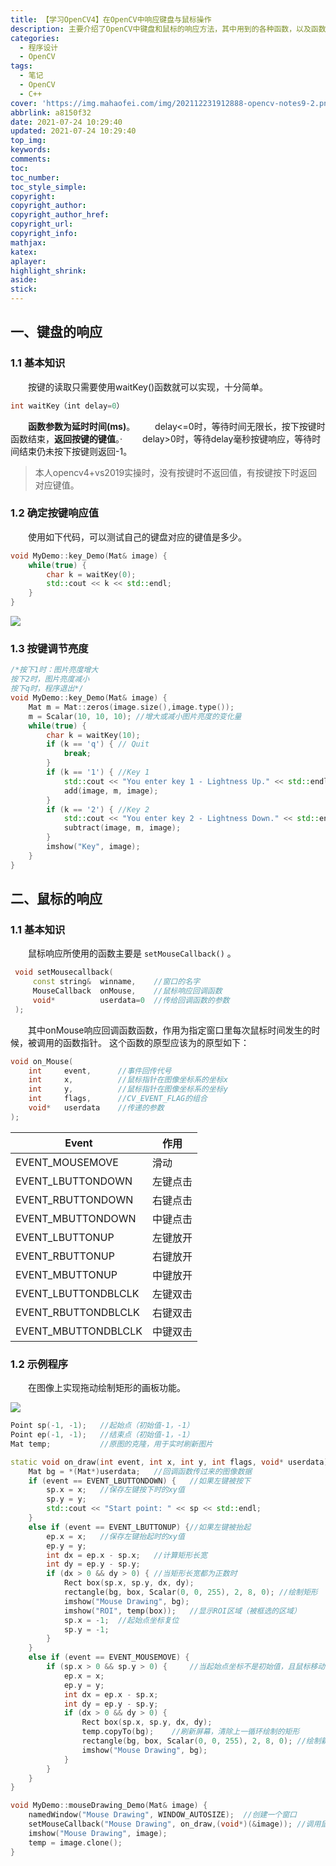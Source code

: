 ```yaml
---
title: 【学习OpenCV4】在OpenCV中响应键盘与鼠标操作
description: 主要介绍了OpenCV中键盘和鼠标的响应方法，其中用到的各种函数，以及函数各个参数的解释。利用鼠标和键盘的响应编写了一些有趣的小程序。
categories:
  - 程序设计
  - OpenCV
tags:
  - 笔记
  - OpenCV
  - C++
cover: 'https://img.mahaofei.com/img/202112231912888-opencv-notes9-2.png'
abbrlink: a8150f32
date: 2021-07-24 10:29:40
updated: 2021-07-24 10:29:40
top_img:
keywords:
comments:
toc:
toc_number:
toc_style_simple:
copyright:
copyright_author:
copyright_author_href:
copyright_url:
copyright_info:
mathjax:
katex:
aplayer:
highlight_shrink:
aside:
stick:
---
```


## 一、键盘的响应
### 1.1 基本知识
&emsp;&emsp;按键的读取只需要使用waitKey()函数就可以实现，十分简单。
 ```cpp
 int waitKey（int delay=0）
 ```
&emsp;&emsp;**函数参数为延时时间(ms)**。
&emsp;&emsp;delay<=0时，等待时间无限长，按下按键时函数结束，**返回按键的键值**。·
&emsp;&emsp;delay>0时，等待delay毫秒按键响应，等待时间结束仍未按下按键则返回-1。
>  本人opencv4+vs2019实操时，没有按键时不返回值，有按键按下时返回对应键值。
### 1.2 确定按键响应值
&emsp;&emsp;使用如下代码，可以测试自己的键盘对应的键值是多少。
```cpp
void MyDemo::key_Demo(Mat& image) {
	while(true) {
		char k = waitKey(0);
		std::cout << k << std::endl;
	}
}
```


![](https://img.mahaofei.com/img/202112231911085-opencv-notes9-1.png)



### 1.3 按键调节亮度

```cpp
/*按下1时：图片亮度增大
按下2时，图片亮度减小
按下q时，程序退出*/
void MyDemo::key_Demo(Mat& image) {
	Mat m = Mat::zeros(image.size(),image.type());
	m = Scalar(10, 10, 10);	//增大或减小图片亮度的变化量
	while(true) {
		char k = waitKey(10);
		if (k == 'q') {	// Quit
			break;
		}
		if (k == '1') {	//Key 1
			std::cout << "You enter key 1 - Lightness Up." << std::endl;
			add(image, m, image);
		}
		if (k == '2') {	//Key 2
			std::cout << "You enter key 2 - Lightness Down." << std::endl;
			subtract(image, m, image);
		}
		imshow("Key", image);
	}
}
```
## 二、鼠标的响应
### 1.1 基本知识
&emsp;&emsp;鼠标响应所使用的函数主要是 `setMouseCallback()` 。
```cpp
 void setMousecallback(
	 const string& 	winname,	//窗口的名字
	 MouseCallback 	onMouse,	//鼠标响应回调函数
	 void* 			userdata=0	//传给回调函数的参数
 );
```


&emsp;&emsp;其中onMouse响应回调函数函数，作用为指定窗口里每次鼠标时间发生的时候，被调用的函数指针。 这个函数的原型应该为的原型如下：
```cpp
void on_Mouse(
	int 	event,		//事件回传代号
	int 	x,			//鼠标指针在图像坐标系的坐标x
	int		y,			//鼠标指针在图像坐标系的坐标y
	int 	flags,		//CV_EVENT_FLAG的组合
	void* 	userdata	//传递的参数
);
```


| Event               | 作用     |
| ------------------- | -------- |
| EVENT_MOUSEMOVE     | 滑动     |
| EVENT_LBUTTONDOWN   | 左键点击 |
| EVENT_RBUTTONDOWN   | 右键点击 |
| EVENT_MBUTTONDOWN   | 中键点击 |
| EVENT_LBUTTONUP     | 左键放开 |
| EVENT_RBUTTONUP     | 右键放开 |
| EVENT_MBUTTONUP     | 中键放开 |
| EVENT_LBUTTONDBLCLK | 左键双击 |
| EVENT_RBUTTONDBLCLK | 右键双击 |
| EVENT_MBUTTONDBLCLK | 中键双击 |

### 1.2 示例程序
&emsp;&emsp;在图像上实现拖动绘制矩形的画板功能。

![](https://img.mahaofei.com/img/202112231912888-opencv-notes9-2.png)



```cpp
Point sp(-1, -1);	//起始点（初始值-1，-1）
Point ep(-1, -1);	//结束点（初始值-1，-1）
Mat temp;			//原图的克隆，用于实时刷新图片

static void on_draw(int event, int x, int y, int flags, void* userdata) {
	Mat bg = *(Mat*)userdata;	//回调函数传过来的图像数据
	if (event == EVENT_LBUTTONDOWN) {	//如果左键被按下
		sp.x = x;	//保存左键按下时的xy值
		sp.y = y;
		std::cout << "Start point: " << sp << std::endl;
	}
	else if (event == EVENT_LBUTTONUP) {//如果左键被抬起
		ep.x = x;	//保存左键抬起时的xy值
		ep.y = y;
		int dx = ep.x - sp.x;	//计算矩形长宽
		int dy = ep.y - sp.y;
		if (dx > 0 && dy > 0) {	//当矩形长宽都为正数时
			Rect box(sp.x, sp.y, dx, dy);
			rectangle(bg, box, Scalar(0, 0, 255), 2, 8, 0);	//绘制矩形
			imshow("Mouse Drawing", bg);
			imshow("ROI", temp(box));	//显示ROI区域（被框选的区域）
			sp.x = -1;	//起始点坐标复位
			sp.y = -1;
		}
	}
	else if (event == EVENT_MOUSEMOVE) {
		if (sp.x > 0 && sp.y > 0) {		//当起始点坐标不是初始值，且鼠标移动时
			ep.x = x;
			ep.y = y;
			int dx = ep.x - sp.x;
			int dy = ep.y - sp.y;
			if (dx > 0 && dy > 0) {
				Rect box(sp.x, sp.y, dx, dy);
				temp.copyTo(bg);	//刷新屏幕，清除上一循环绘制的矩形
				rectangle(bg, box, Scalar(0, 0, 255), 2, 8, 0);	//绘制新矩形
				imshow("Mouse Drawing", bg);
			}
		}
	}
}

void MyDemo::mouseDrawing_Demo(Mat& image) {
	namedWindow("Mouse Drawing", WINDOW_AUTOSIZE);	//创建一个窗口
	setMouseCallback("Mouse Drawing", on_draw,(void*)(&image));	//调用鼠标回调函数
	imshow("Mouse Drawing", image);
	temp = image.clone();
}
```